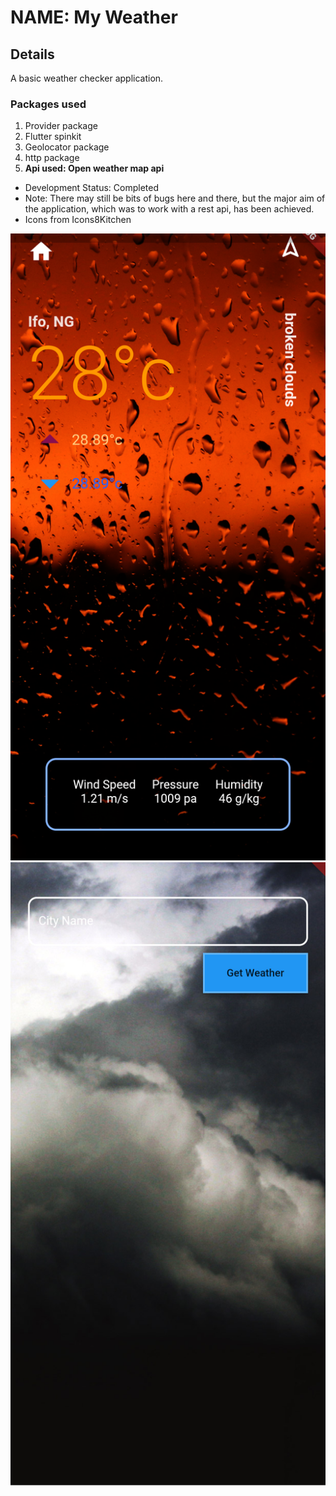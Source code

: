 # NAME: My Weather

## Details

A basic weather checker application.

### Packages used

1. Provider package
2. Flutter spinkit
3. Geolocator package
4. http package
5. **Api used:  Open weather map api**

- Development Status: Completed
- Note: There may still be bits of bugs here and there, but the major aim of the application, which was to work with a rest api, has been achieved.
- Icons from Icons8Kitchen

![home screen](/my_weather/pics/home_screen.png)
![search screen](/my_weather/pics/search_screen.png)
